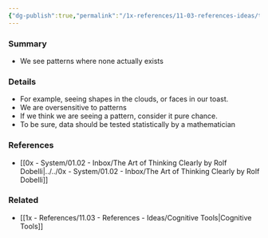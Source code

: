 ```yaml
---
{"dg-publish":true,"permalink":"/1x-references/11-03-references-ideas/the-clustering-illusion-seeing-patterns-where-none-exist/","dgHomeLink":true,"dgPassFrontmatter":false,"dgShowBacklinks":true,"dgShowLocalGraph":false,"dgShowInlineTitle":true}
---
```



### Summary
- We see patterns where none actually exists

### Details
- For example, seeing shapes in the clouds, or faces in our toast.
- We are oversensitive to patterns
- If we think we are seeing a pattern, consider it pure chance.
- To be sure, data should be tested statistically by a mathematician

### References
- [[0x - System/01.02 - Inbox/The Art of Thinking Clearly by Rolf Dobelli|../../0x - System/01.02 - Inbox/The Art of Thinking Clearly by Rolf Dobelli]]

### Related
- [[1x - References/11.03 - References - Ideas/Cognitive Tools|Cognitive Tools]]